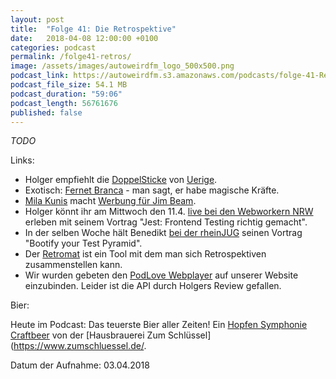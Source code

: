 ```yaml
---
layout: post
title:  "Folge 41: Die Retrospektive"
date:   2018-04-08 12:00:00 +0100
categories: podcast
permalink: /folge41-retros/
image: /assets/images/autoweirdfm_logo_500x500.png
podcast_link: https://autoweirdfm.s3.amazonaws.com/podcasts/folge-41-Retros.mp3
podcast_file_size: 54.1 MB
podcast_duration: "59:06"
podcast_length: 56761676
published: false
---
```


_TODO_

Links:

- Holger empfiehlt die [DoppelSticke](https://untappd.com/b/uerige-obergarige-hausbrauerei-doppelsticke/864) von [Uerige](http://www.uerige.de/).
- Exotisch: [Fernet Branca](https://de.wikipedia.org/wiki/Fernet-Branca) - man sagt, er habe magische Kräfte.
- [Mila Kunis](http://www.imdb.com/name/nm0005109/) macht [Werbung für Jim Beam](https://www.youtube.com/watch?v=OA29NXmV0jY).
- Holger könnt ihr am Mittwoch den 11.4. [live bei den Webworkern NRW](https://www.meetup.com/de-DE/Webworker-NRW/events/248447222/) erleben mit seinem Vortrag "Jest: Frontend Testing richtig gemacht".
- In der selben Woche hält Benedikt [bei der rheinJUG](https://www.meetup.com/de-DE/rheinJUG/events/247504318/) seinen Vortrag "Bootify your Test Pyramid".
- Der [Retromat](https://plans-for-retrospectives.com/en/) ist ein Tool mit dem man sich Retrospektiven zusammenstellen kann.
- Wir wurden gebeten den [PodLove Webplayer](https://github.com/podlove/podlove-web-player) auf unserer Website einzubinden. Leider ist die API durch Holgers Review gefallen.

Bier:

Heute im Podcast: Das teuerste Bier aller Zeiten! Ein [Hopfen Symphonie Craftbeer](https://untappd.com/b/obergarige-hausbrauerei-zum-schlussel-hopfen-symphonie-craftbeer/2397292) von der [Hausbrauerei Zum Schlüssel](https://www.zumschluessel.de/.

Datum der Aufnahme: 03.04.2018